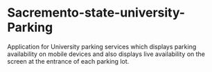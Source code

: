 # Sacremento-state-university-Parking
Application for University parking services which displays parking availability on mobile devices and also displays live availability on the screen at the entrance of each parking lot.
